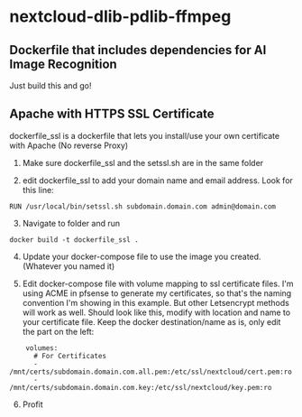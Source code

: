 # nextcloud-dlib-pdlib-ffmpeg
## Dockerfile that includes dependencies for AI Image Recognition
Just build this and go!




## Apache with HTTPS SSL Certificate
dockerfile_ssl is a dockerfile that lets you install/use your own certificate with Apache (No reverse Proxy)

1. Make sure dockerfile_ssl and the setssl.sh are in the same folder

2. edit dockerfile_ssl to add your domain name and email address.  Look for this line:

`RUN /usr/local/bin/setssl.sh subdomain.domain.com admin@domain.com`

3. Navigate to folder and run 

`docker build -t dockerfile_ssl .`

4. Update your docker-compose file to use the image you created. (Whatever you named it)

5. Edit docker-compose file with volume mapping to ssl certificate files.
I'm using ACME in pfsense to generate my certificates, so that's the naming convention I'm showing in this example.  But other Letsencrypt methods will work as well.  Should look like this, modify with location and name to your certificate file.  Keep the docker destination/name as is, only edit the part on the left:

```
    volumes:
      # For Certificates
      - /mnt/certs/subdomain.domain.com.all.pem:/etc/ssl/nextcloud/cert.pem:ro
      - /mnt/certs/subdomain.domain.com.key:/etc/ssl/nextcloud/key.pem:ro
```

6. Profit
